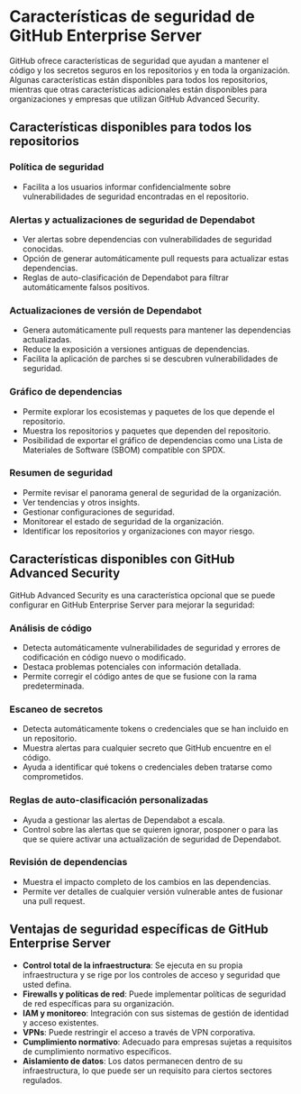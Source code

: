 # Características de seguridad de GitHub Enterprise Server

GitHub ofrece características de seguridad que ayudan a mantener el código y los secretos seguros en los repositorios y en toda la organización. Algunas características están disponibles para todos los repositorios, mientras que otras características adicionales están disponibles para organizaciones y empresas que utilizan GitHub Advanced Security.

## Características disponibles para todos los repositorios

### Política de seguridad
- Facilita a los usuarios informar confidencialmente sobre vulnerabilidades de seguridad encontradas en el repositorio.

### Alertas y actualizaciones de seguridad de Dependabot
- Ver alertas sobre dependencias con vulnerabilidades de seguridad conocidas.
- Opción de generar automáticamente pull requests para actualizar estas dependencias.
- Reglas de auto-clasificación de Dependabot para filtrar automáticamente falsos positivos.

### Actualizaciones de versión de Dependabot
- Genera automáticamente pull requests para mantener las dependencias actualizadas.
- Reduce la exposición a versiones antiguas de dependencias.
- Facilita la aplicación de parches si se descubren vulnerabilidades de seguridad.

### Gráfico de dependencias
- Permite explorar los ecosistemas y paquetes de los que depende el repositorio.
- Muestra los repositorios y paquetes que dependen del repositorio.
- Posibilidad de exportar el gráfico de dependencias como una Lista de Materiales de Software (SBOM) compatible con SPDX.

### Resumen de seguridad
- Permite revisar el panorama general de seguridad de la organización.
- Ver tendencias y otros insights.
- Gestionar configuraciones de seguridad.
- Monitorear el estado de seguridad de la organización.
- Identificar los repositorios y organizaciones con mayor riesgo.

## Características disponibles con GitHub Advanced Security

GitHub Advanced Security es una característica opcional que se puede configurar en GitHub Enterprise Server para mejorar la seguridad:

### Análisis de código
- Detecta automáticamente vulnerabilidades de seguridad y errores de codificación en código nuevo o modificado.
- Destaca problemas potenciales con información detallada.
- Permite corregir el código antes de que se fusione con la rama predeterminada.

### Escaneo de secretos
- Detecta automáticamente tokens o credenciales que se han incluido en un repositorio.
- Muestra alertas para cualquier secreto que GitHub encuentre en el código.
- Ayuda a identificar qué tokens o credenciales deben tratarse como comprometidos.

### Reglas de auto-clasificación personalizadas
- Ayuda a gestionar las alertas de Dependabot a escala.
- Control sobre las alertas que se quieren ignorar, posponer o para las que se quiere activar una actualización de seguridad de Dependabot.

### Revisión de dependencias
- Muestra el impacto completo de los cambios en las dependencias.
- Permite ver detalles de cualquier versión vulnerable antes de fusionar una pull request.

## Ventajas de seguridad específicas de GitHub Enterprise Server

- **Control total de la infraestructura**: Se ejecuta en su propia infraestructura y se rige por los controles de acceso y seguridad que usted defina.
- **Firewalls y políticas de red**: Puede implementar políticas de seguridad de red específicas para su organización.
- **IAM y monitoreo**: Integración con sus sistemas de gestión de identidad y acceso existentes.
- **VPNs**: Puede restringir el acceso a través de VPN corporativa.
- **Cumplimiento normativo**: Adecuado para empresas sujetas a requisitos de cumplimiento normativo específicos.
- **Aislamiento de datos**: Los datos permanecen dentro de su infraestructura, lo que puede ser un requisito para ciertos sectores regulados.
